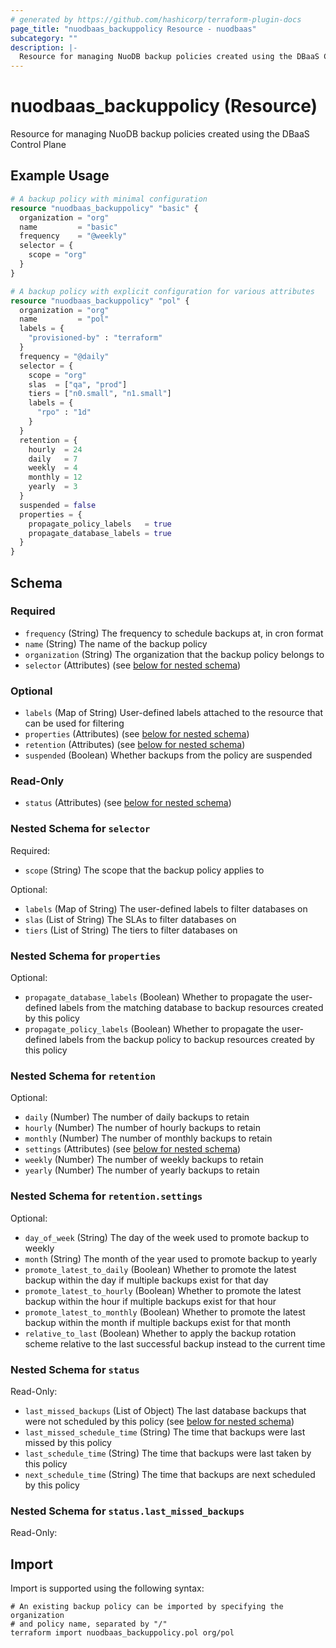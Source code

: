 ```yaml
---
# generated by https://github.com/hashicorp/terraform-plugin-docs
page_title: "nuodbaas_backuppolicy Resource - nuodbaas"
subcategory: ""
description: |-
  Resource for managing NuoDB backup policies created using the DBaaS Control Plane
---
```


# nuodbaas_backuppolicy (Resource)

Resource for managing NuoDB backup policies created using the DBaaS Control Plane

## Example Usage

```terraform
# A backup policy with minimal configuration
resource "nuodbaas_backuppolicy" "basic" {
  organization = "org"
  name         = "basic"
  frequency    = "@weekly"
  selector = {
    scope = "org"
  }
}

# A backup policy with explicit configuration for various attributes
resource "nuodbaas_backuppolicy" "pol" {
  organization = "org"
  name         = "pol"
  labels = {
    "provisioned-by" : "terraform"
  }
  frequency = "@daily"
  selector = {
    scope = "org"
    slas  = ["qa", "prod"]
    tiers = ["n0.small", "n1.small"]
    labels = {
      "rpo" : "1d"
    }
  }
  retention = {
    hourly  = 24
    daily   = 7
    weekly  = 4
    monthly = 12
    yearly  = 3
  }
  suspended = false
  properties = {
    propagate_policy_labels   = true
    propagate_database_labels = true
  }
}
```

<!-- schema generated by tfplugindocs -->
## Schema

### Required

- `frequency` (String) The frequency to schedule backups at, in cron format
- `name` (String) The name of the backup policy
- `organization` (String) The organization that the backup policy belongs to
- `selector` (Attributes) (see [below for nested schema](#nestedatt--selector))

### Optional

- `labels` (Map of String) User-defined labels attached to the resource that can be used for filtering
- `properties` (Attributes) (see [below for nested schema](#nestedatt--properties))
- `retention` (Attributes) (see [below for nested schema](#nestedatt--retention))
- `suspended` (Boolean) Whether backups from the policy are suspended

### Read-Only

- `status` (Attributes) (see [below for nested schema](#nestedatt--status))

<a id="nestedatt--selector"></a>
### Nested Schema for `selector`

Required:

- `scope` (String) The scope that the backup policy applies to

Optional:

- `labels` (Map of String) The user-defined labels to filter databases on
- `slas` (List of String) The SLAs to filter databases on
- `tiers` (List of String) The tiers to filter databases on


<a id="nestedatt--properties"></a>
### Nested Schema for `properties`

Optional:

- `propagate_database_labels` (Boolean) Whether to propagate the user-defined labels from the matching database to backup resources created by this policy
- `propagate_policy_labels` (Boolean) Whether to propagate the user-defined labels from the backup policy to backup resources created by this policy


<a id="nestedatt--retention"></a>
### Nested Schema for `retention`

Optional:

- `daily` (Number) The number of daily backups to retain
- `hourly` (Number) The number of hourly backups to retain
- `monthly` (Number) The number of monthly backups to retain
- `settings` (Attributes) (see [below for nested schema](#nestedatt--retention--settings))
- `weekly` (Number) The number of weekly backups to retain
- `yearly` (Number) The number of yearly backups to retain

<a id="nestedatt--retention--settings"></a>
### Nested Schema for `retention.settings`

Optional:

- `day_of_week` (String) The day of the week used to promote backup to weekly
- `month` (String) The month of the year used to promote backup to yearly
- `promote_latest_to_daily` (Boolean) Whether to promote the latest backup within the day if multiple backups exist for that day
- `promote_latest_to_hourly` (Boolean) Whether to promote the latest backup within the hour if multiple backups exist for that hour
- `promote_latest_to_monthly` (Boolean) Whether to promote the latest backup within the month if multiple backups exist for that month
- `relative_to_last` (Boolean) Whether to apply the backup rotation scheme relative to the last successful backup instead to the current time



<a id="nestedatt--status"></a>
### Nested Schema for `status`

Read-Only:

- `last_missed_backups` (List of Object) The last database backups that were not scheduled by this policy (see [below for nested schema](#nestedatt--status--last_missed_backups))
- `last_missed_schedule_time` (String) The time that backups were last missed by this policy
- `last_schedule_time` (String) The time that backups were last taken by this policy
- `next_schedule_time` (String) The time that backups are next scheduled by this policy

<a id="nestedatt--status--last_missed_backups"></a>
### Nested Schema for `status.last_missed_backups`

Read-Only:

## Import

Import is supported using the following syntax:

```shell
# An existing backup policy can be imported by specifying the organization
# and policy name, separated by "/"
terraform import nuodbaas_backuppolicy.pol org/pol
```

